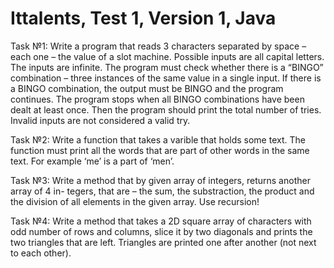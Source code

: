 # Ittalents, Test 1, Version 1, Java
Task №1: Write a program that reads 3 characters separated by space – each one – the value of a slot machine. Possible inputs are all capital letters. The inputs are infinite. The program must check whether there is a “BINGO” combination – three instances of the same value in a single input. If there is a BINGO combination, the output must be BINGO and the program continues. The program stops when all BINGO combinations have been dealt at least once. Then the program should print the total number of tries. Invalid inputs are not considered a valid try.


Task №2: Write a function that takes a varible that holds some text. The function must print all the words that are part of other words in the same text. For example ‘me’ is a part of ‘men’.


Task №3: Write a method that by given array of integers, returns another array of 4 in- tegers, that are – the sum, the substraction, the product and the division of all elements in the given array. Use recursion!


Task №4: Write a method that takes a 2D square array of characters with odd number of rows and columns, slice it by two diagonals and prints the two triangles that are left. Triangles are printed one after another (not next to each other).
